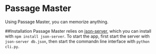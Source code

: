 # Passage Master
Using Passage Master, you can memorize anything.

##Installation
Passage Master relies on [json-server](https://www.npmjs.com/package/json-server), which you can install with `npm install json-server`.
To start the app, first start the server with `json-server db.json`, then start the commandn line interface with `python cli.py`.

